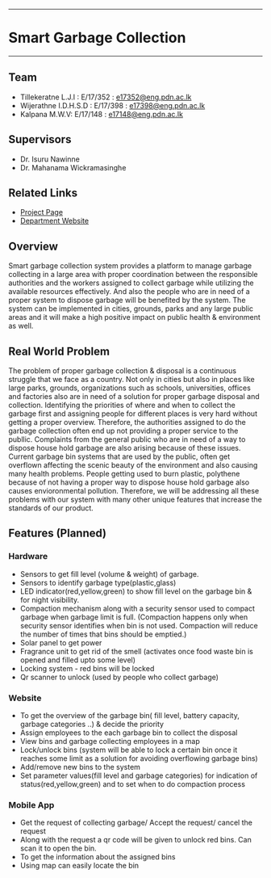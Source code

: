 ___
# Smart Garbage Collection
___

## Team
- Tillekeratne L.J.I : E/17/352 : [e17352@eng.pdn.ac.lk](e17352@eng.pdn.ac.lk)
- Wijerathne I.D.H.S.D : E/17/398 :  [e17398@eng.pdn.ac.lk](e17398@eng.pdn.ac.lk)
- Kalpana M.W.V: E/17/148 : [e17148@eng.pdn.ac.lk](e17148@eng.pdn.ac.lk)

## Supervisors
- Dr. Isuru Nawinne
- Dr. Mahanama Wickramasinghe

## Related Links
- [Project Page](https://cepdnaclk.github.io/e17-3yp-smart-garbage-collection/)
- [Department Website](http://www.ce.pdn.ac.lk/)

## Overview

Smart garbage collection system provides a platform to manage garbage collecting in a large area with proper coordination between the responsible authorities and the workers assigned to collect garbage while utilizing the available resources effectively. And also the people who are in need of a proper system to dispose garbage will be benefited by the system. The system can be implemented in cities, grounds, parks and any large public areas and it will make a high positive impact on public health & environment as well. 

## Real World Problem

The problem of proper garbage collection & disposal is a continuous struggle that we face as a country. Not only in cities but also in places like large parks, grounds, organizations such as schools, universities, offices and factories also are in need of a solution for proper garbage disposal and collection. Identifying the priorities of where and when to collect the garbage first and assigning people for different places is very hard without getting a proper overview. Therefore, the authorities assigned to do the garbage collection often end up not providing a proper service to the publlic. Complaints from the general public who are in need of a way to dispose house hold garbage are also arising because of these issues. Current garbage bin systems that are used by the public, often get overflown affecting the scenic beauty of the environment and also causing many health problems. People getting used to burn plastic, polythene because of not having a proper way to dispose house hold garbage also causes envioronmental pollution. Therefore, we will be addressing all these problems with our system with many other unique features that increase the standards of our product.

## Features (Planned)

### Hardware
- Sensors to get fill level (volume & weight) of garbage.
- Sensors to identify garbage type(plastic,glass)
- LED indicator(red,yellow,green) to show fill level on the garbage bin & for night visibility.
- Compaction mechanism along with a security sensor used to compact garbage when garbage limit is full. (Compaction happens only when security sensor identifies when bin is not used. Compaction will reduce the number of times that bins should be emptied.)
- Solar panel to get power 
- Fragrance unit to get rid of the smell (activates once food waste bin is opened and filled upto some level)
- Locking system - red bins will be locked
- Qr scanner to unlock (used by people who collect garbage)


### Website
- To get the overview of the garbage bin( fill level, battery capacity, garbage categories ..) & decide the priority
- Assign employees to the each garbage bin to collect the disposal
- View bins and garbage collecting employees in a map
- Lock/unlock bins (system will be able to lock a certain bin once it reaches some limit as a solution for avoiding overflowing garbage bins)
- Add/remove new bins to the system
- Set parameter values(fill level and garbage categories) for indication of status(red,yellow,green) and to set when to do compaction process

### Mobile App

- Get the request of collecting garbage/ Accept the request/ cancel the request
- Along with the request a qr code will be given to unlock red bins. Can scan it to open the bin.
- To get the information about the assigned bins
- Using map can easily locate the bin





